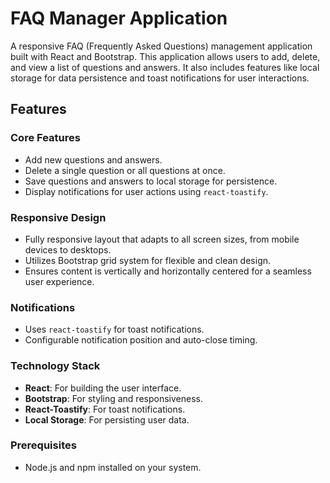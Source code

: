 # FAQ Manager Application

A responsive FAQ (Frequently Asked Questions) management application built with React and Bootstrap. This application allows users to add, delete, and view a list of questions and answers. It also includes features like local storage for data persistence and toast notifications for user interactions.

## Features

### Core Features

- Add new questions and answers.
- Delete a single question or all questions at once.
- Save questions and answers to local storage for persistence.
- Display notifications for user actions using `react-toastify`.

### Responsive Design

- Fully responsive layout that adapts to all screen sizes, from mobile devices to desktops.
- Utilizes Bootstrap grid system for flexible and clean design.
- Ensures content is vertically and horizontally centered for a seamless user experience.

### Notifications

- Uses `react-toastify` for toast notifications.
- Configurable notification position and auto-close timing.

### Technology Stack

- **React**: For building the user interface.
- **Bootstrap**: For styling and responsiveness.
- **React-Toastify**: For toast notifications.
- **Local Storage**: For persisting user data.

### Prerequisites

- Node.js and npm installed on your system.

